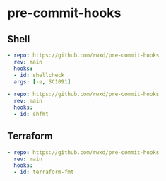 # pre-commit-hooks

## Shell

```yaml
- repo: https://github.com/rwxd/pre-commit-hooks
  rev: main
  hooks:
  - id: shellcheck
  args: [-e, SC1091]

- repo: https://github.com/rwxd/pre-commit-hooks
  rev: main
  hooks:
  - id: shfmt
```

## Terraform

```yaml
- repo: https://github.com/rwxd/pre-commit-hooks
  rev: main
  hooks:
  - id: terraform-fmt
```

